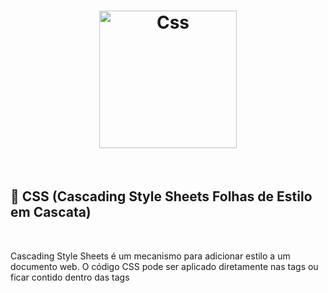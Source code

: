 <h1 align="center">
  <img alt="Css" title="Css" src="https://upload.wikimedia.org/wikipedia/commons/d/d5/CSS3_logo_and_wordmark.svg" width="220px" />
</h1>

<br>

## 🚀 CSS (Cascading Style Sheets Folhas de Estilo em Cascata)
<br>

Cascading Style Sheets é um mecanismo para adicionar estilo a um documento web. O código CSS pode ser aplicado diretamente nas tags ou ficar contido dentro das tags <style>. Também é possível, em vez de colocar a formatação dentro do documento, criar um link para um arquivo CSS que contém os estilos.

## 🧑‍🍳 Tutoriais para iniciantes

Você pode visualizar como utilizar o html através [desse link](https://developer.mozilla.org/pt-BR/docs/Web/CSS). 

---

